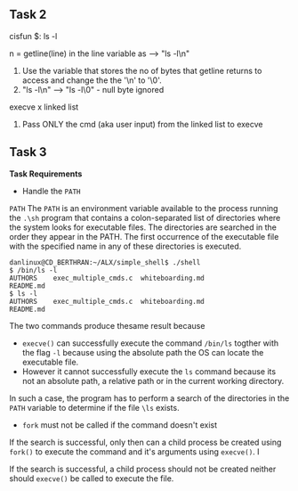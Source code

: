 ## Task 2

cisfun $: ls -l

n = getline(line) in the line variable as --> "ls -l\n"

1. Use the variable that stores the no of bytes that getline returns to access and change the the '\n' to '\0'.
2. "ls -l\n" --> "ls -l\0" - null byte ignored

execve x linked list
1. Pass ONLY the cmd (aka user input) from the linked list to execve

## Task 3
__Task Requirements__
- Handle the ``PATH``


``PATH``
The ``PATH`` is an environment variable available to the process running the ``.\sh`` program that contains a colon-separated list of directories where the system looks for executable files.
The directories are searched in the order they appear in the PATH. The first occurrence of the executable file with the specified name in any of these directories is executed.

```shell
danlinux@CD_BERTHRAN:~/ALX/simple_shell$ ./shell
$ /bin/ls -l 
AUTHORS    exec_multiple_cmds.c  whiteboarding.md
README.md
$ ls -l
AUTHORS    exec_multiple_cmds.c  whiteboarding.md
README.md
```
The two commands produce thesame result because
* `execve()` can successfully execute the command `/bin/ls` togther with the flag `-l` because using the absolute path the OS can locate the executable file. 
* However it cannot successfully execute the `ls` command because its not an absolute path, a relative path or in the current working directory.

In such a case, the program has to perform a search of the directories in the `PATH` variable to determine if the file `\ls` exists. 

- ``fork`` must not be called if the command doesn't exist

If the search is successful, only then can a child process be created using `fork()` to execute the command and it's arguments using `execve()`. I

If the search is successful, a child process should not be created neither should `execve()` be called to execute the file.
